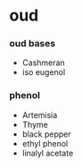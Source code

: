 # oud

### oud bases

- Cashmeran
- iso eugenol

### phenol

- Artemisia
- Thyme
- black pepper
- ethyl phenol
- linalyl acetate